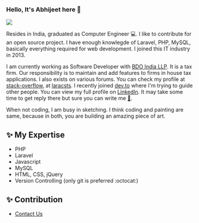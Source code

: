 
### Hello, It's Abhijeet here 👋
![](https://komarev.com/ghpvc/?username=abhijeet9920&label=PROFILE+VIEWS)

Resides in India, graduated as Computer Engineer :computer:. I like to contribute for an open source project. I have enough knowlegde of Laravel, PHP, MySQL, basically everything required for web development. I joined this IT industry in 2013.

I am currently working as Software Developer with [BDO India LLP](https://www.bdo.in/en-gb/home). It is a tax firm.
Our responsibility is to maintain and add features to firms in house tax applications. I also exists on various forums. You can check my profile at [stack-overflow](https://stackoverflow.com/users/5702270/abhijeet-umbarkar), at [laracsts](https://laracasts.com/@abhijeet9920). I recently joined [dev.to](https://dev.to/abhijeet9920) where I'm trying to guide other people. You can view my full profile on [LinkedIn](https://in.linkedin.com/in/abhijeet-umbarkar-2bb72b93).
It may take some time to get reply there but sure you can write me [💬](mailto:abhijeet.umbarkarcmpn2@gmail.com).

When not coding, I am busy in sketching. I think coding and painting are same, because in both, you are building an amazing piece of art. 

## ✨ My Expertise
- PHP
- Laravel
- Javascript 
- MySQL
- HTML, CSS, jQuery
- Version Controlling (only git is preferred :octocat:)

## ✨ Contribution
- [Contact Us](https://packagist.org/packages/abhijeet/contactus)
